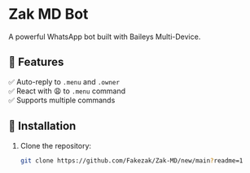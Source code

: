 # Zak MD Bot  
A powerful WhatsApp bot built with Baileys Multi-Device.  

## 📜 Features  
✅ Auto-reply to `.menu` and `.owner`  
✅ React with 😩 to `.menu` command  
✅ Supports multiple commands  

## 🚀 Installation  
1. Clone the repository:  
   ```bash
   git clone https://github.com/Fakezak/Zak-MD/new/main?readme=1
